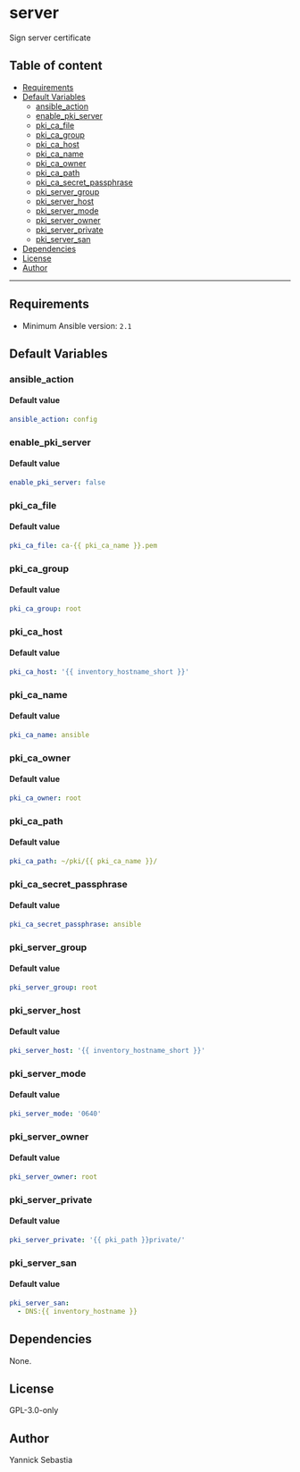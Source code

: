 # server

Sign server certificate

## Table of content

- [Requirements](#requirements)
- [Default Variables](#default-variables)
  - [ansible_action](#ansible_action)
  - [enable_pki_server](#enable_pki_server)
  - [pki_ca_file](#pki_ca_file)
  - [pki_ca_group](#pki_ca_group)
  - [pki_ca_host](#pki_ca_host)
  - [pki_ca_name](#pki_ca_name)
  - [pki_ca_owner](#pki_ca_owner)
  - [pki_ca_path](#pki_ca_path)
  - [pki_ca_secret_passphrase](#pki_ca_secret_passphrase)
  - [pki_server_group](#pki_server_group)
  - [pki_server_host](#pki_server_host)
  - [pki_server_mode](#pki_server_mode)
  - [pki_server_owner](#pki_server_owner)
  - [pki_server_private](#pki_server_private)
  - [pki_server_san](#pki_server_san)
- [Dependencies](#dependencies)
- [License](#license)
- [Author](#author)

---

## Requirements

- Minimum Ansible version: `2.1`

## Default Variables

### ansible_action

#### Default value

```YAML
ansible_action: config
```

### enable_pki_server

#### Default value

```YAML
enable_pki_server: false
```

### pki_ca_file

#### Default value

```YAML
pki_ca_file: ca-{{ pki_ca_name }}.pem
```

### pki_ca_group

#### Default value

```YAML
pki_ca_group: root
```

### pki_ca_host

#### Default value

```YAML
pki_ca_host: '{{ inventory_hostname_short }}'
```

### pki_ca_name

#### Default value

```YAML
pki_ca_name: ansible
```

### pki_ca_owner

#### Default value

```YAML
pki_ca_owner: root
```

### pki_ca_path

#### Default value

```YAML
pki_ca_path: ~/pki/{{ pki_ca_name }}/
```

### pki_ca_secret_passphrase

#### Default value

```YAML
pki_ca_secret_passphrase: ansible
```

### pki_server_group

#### Default value

```YAML
pki_server_group: root
```

### pki_server_host

#### Default value

```YAML
pki_server_host: '{{ inventory_hostname_short }}'
```

### pki_server_mode

#### Default value

```YAML
pki_server_mode: '0640'
```

### pki_server_owner

#### Default value

```YAML
pki_server_owner: root
```

### pki_server_private

#### Default value

```YAML
pki_server_private: '{{ pki_path }}private/'
```

### pki_server_san

#### Default value

```YAML
pki_server_san:
  - DNS:{{ inventory_hostname }}
```



## Dependencies

None.

## License

GPL-3.0-only

## Author

Yannick Sebastia
